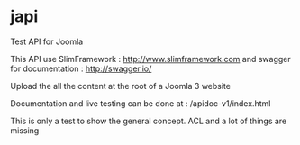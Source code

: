 japi
====

Test API for Joomla 

This API use SlimFramework : http://www.slimframework.com
and swagger for documentation : http://swagger.io/

Upload the all the content at the root of a Joomla 3 website

Documentation and live testing can be done at : /apidoc-v1/index.html

This is only a test to show the general concept. ACL and a lot of things are missing
